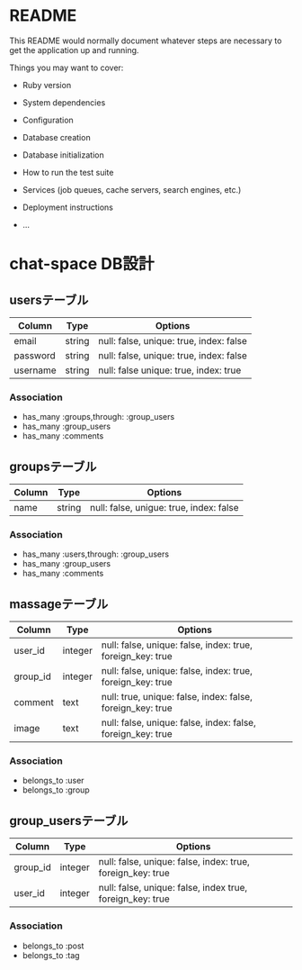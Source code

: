 # README

This README would normally document whatever steps are necessary to get the
application up and running.

Things you may want to cover:

* Ruby version

* System dependencies

* Configuration

* Database creation

* Database initialization

* How to run the test suite

* Services (job queues, cache servers, search engines, etc.)

* Deployment instructions

* ...

# chat-space DB設計
## usersテーブル
|Column|Type|Options|
|------|----|-------|
|email|string|null: false, unique: true, index: false|
|password|string|null: false, unique: true, index: false|
|username|string|null: false unique: true, index: true|
### Association
- has_many :groups,through: :group_users
- has_many :group_users
- has_many :comments

## groupsテーブル
|Column|Type|Options|
|------|----|-------|
|name|string|null: false, unigue: true, index: false|
### Association
- has_many :users,through: :group_users
- has_many :group_users
- has_many :comments

## massageテーブル
|Column|Type|Options|
|------|----|-------|
|user_id|integer|null: false, unique: false, index: true, foreign_key: true|
|group_id|integer|null: false, unique: false, index: true, foreign_key: true|
|comment|text|null: true, unique: false, index: false, foreign_key: true|
|image|text|null: false, unique: false, index: false, foreign_key: true|
### Association
- belongs_to :user
- belongs_to :group

## group_usersテーブル
|Column|Type|Options|
|------|----|-------|
|group_id|integer|null: false, unique: false, index: true, foreign_key: true|
|user_id|integer|null: false, unique: false, index true, foreign_key: true|
### Association
- belongs_to :post
- belongs_to :tag







